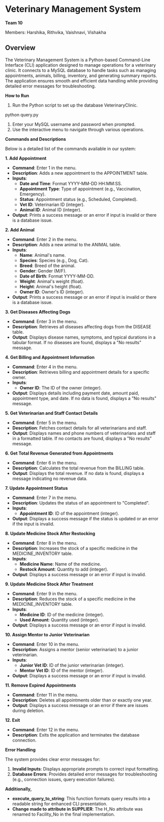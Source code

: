 # **Veterinary Management System**

**Team 10**

Members: Harshika, Rithvika, Vaishnavi, Vishakha

## **Overview**

The Veterinary Management System is a Python-based Command-Line Interface (CLI) application designed to manage operations for a veterinary clinic. It connects to a MySQL database to handle tasks such as managing appointments, animals, billing, inventory, and generating summary reports. The application ensures smooth and efficient data handling while providing detailed error messages for troubleshooting.

**How to Run**

1. Run the Python script to set up the database VeterinaryClinic.

python query.py

1. Enter your MySQL username and password when prompted.
2. Use the interactive menu to navigate through various operations.

**Commands and Descriptions**

Below is a detailed list of the commands available in our system:

**1\. Add Appointment**

- **Command**: Enter 1 in the menu.
- **Description**: Adds a new appointment to the APPOINTMENT table.
- **Inputs**:
  - **Date and Time**: Format YYYY-MM-DD HH:MM:SS.
  - **Appointment Type**: Type of appointment (e.g., Vaccination, Emergency).
  - **Status**: Appointment status (e.g., Scheduled, Completed).
  - **Vet ID**: Veterinarian ID (integer).
  - **Animal ID**: Animal ID (integer).
- **Output**: Prints a success message or an error if input is invalid or there is a database issue.

**2\. Add Animal**

- **Command**: Enter 2 in the menu.
- **Description**: Adds a new animal to the ANIMAL table.
- **Inputs**:
  - **Name**: Animal's name.
  - **Species**: Species (e.g., Dog, Cat).
  - **Breed**: Breed of the animal.
  - **Gender**: Gender (M/F).
  - **Date of Birth**: Format YYYY-MM-DD.
  - **Weight**: Animal's weight (float).
  - **Height**: Animal's height (float).
  - **Owner ID**: Owner's ID (integer).
- **Output**: Prints a success message or an error if input is invalid or there is a database issue.

**3\. Get Diseases Affecting Dogs**

- **Command**: Enter 3 in the menu.
- **Description**: Retrieves all diseases affecting dogs from the DISEASE table.
- **Output**: Displays disease names, symptoms, and typical durations in a tabular format. If no diseases are found, displays a "No results" message.

**4\. Get Billing and Appointment Information**

- **Command**: Enter 4 in the menu.
- **Description**: Retrieves billing and appointment details for a specific owner.
- **Inputs**:
  - **Owner ID**: The ID of the owner (integer).
- **Output**: Displays details including payment date, amount paid, appointment type, and date. If no data is found, displays a "No results" message.

**5\. Get Veterinarian and Staff Contact Details**

- **Command**: Enter 5 in the menu.
- **Description**: Fetches contact details for all veterinarians and staff.
- **Output**: Displays names and phone numbers of veterinarians and staff in a formatted table. If no contacts are found, displays a "No results" message.

**6\. Get Total Revenue Generated from Appointments**

- **Command**: Enter 6 in the menu.
- **Description**: Calculates the total revenue from the BILLING table.
- **Output**: Displays the total revenue. If no data is found, displays a message indicating no revenue data.

**7\. Update Appointment Status**

- **Command**: Enter 7 in the menu.
- **Description**: Updates the status of an appointment to "Completed".
- **Inputs**:
  - **Appointment ID**: ID of the appointment (integer).
- **Output**: Displays a success message if the status is updated or an error if the input is invalid.

**8\. Update Medicine Stock After Restocking**

- **Command**: Enter 8 in the menu.
- **Description**: Increases the stock of a specific medicine in the MEDICINE_INVENTORY table.
- **Inputs**:
  - **Medicine Name**: Name of the medicine.
  - **Restock Amount**: Quantity to add (integer).
- **Output**: Displays a success message or an error if input is invalid.

**9\. Update Medicine Stock After Treatment**

- **Command**: Enter 9 in the menu.
- **Description**: Reduces the stock of a specific medicine in the MEDICINE_INVENTORY table.
- **Inputs**:
  - **Medicine ID**: ID of the medicine (integer).
  - **Used Amount**: Quantity used (integer).
- **Output**: Displays a success message or an error if input is invalid.

**10\. Assign Mentor to Junior Veterinarian**

- **Command**: Enter 10 in the menu.
- **Description**: Assigns a mentor (senior veterinarian) to a junior veterinarian.
- **Inputs**:
  - **Junior Vet ID**: ID of the junior veterinarian (integer).
  - **Mentor Vet ID**: ID of the mentor (integer).
- **Output**: Displays a success message or an error if input is invalid.

**11\. Remove Expired Appointments**

- **Command**: Enter 11 in the menu.
- **Description**: Deletes all appointments older than or exactly one year.
- **Output**: Displays a success message or an error if there are issues during deletion.

**12\. Exit**

- **Command**: Enter 12 in the menu.
- **Description**: Exits the application and terminates the database connection.

**Error Handling**

The system provides clear error messages for:

1. **Invalid Inputs**: Displays appropriate prompts to correct input formatting.
2. **Database Errors**: Provides detailed error messages for troubleshooting (e.g., connection issues, query execution failures).

**Additionally,**

- **execute_query_to_string**: This function formats query results into a readable string for enhanced CLI presentation.
- **Change made to attribute in SUPPLIER**: The H_No attribute was renamed to Facility_No in the final implementation.